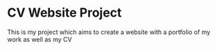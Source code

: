 # CV Website Project
This is my project which aims to create a website with a portfolio of my work as well as my CV
